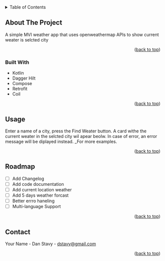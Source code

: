 
<a id="readme-top"></a>



<!-- TABLE OF CONTENTS -->
<details>
  <summary>Table of Contents</summary>
  <ol>
    <li>
      <a href="#about-the-project">About The Project</a>
      <ul>
        <li><a href="#built-with">Built With</a></li>
      </ul>
    </li>
    <li><a href="#usage">Usage</a></li>
    <li><a href="#roadmap">Roadmap</a></li>
    <li><a href="#contact">Contact</a></li>
  </ol>
</details>



<!-- ABOUT THE PROJECT -->
## About The Project

A simple MVI weather app that uses openweathermap APIs to show current weater is selcted city

<p align="right">(<a href="#readme-top">back to top</a>)</p>



### Built With


* Kotlin
* Dagger Hilt
* Compose
* Retrofit
* Coil

<p align="right">(<a href="#readme-top">back to top</a>)</p>


<!-- USAGE EXAMPLES -->
## Usage

Enter a name of a city, press the Find Weater button. A card withe the current weater in the selcted city wil apear beolw. In case of error, an error message will be diplayed instead.
_For more examples.

<p align="right">(<a href="#readme-top">back to top</a>)</p>



<!-- ROADMAP -->
## Roadmap

- [ ] Add Changelog
- [ ] Add code documentation
- [ ] Add current location weather 
- [ ] Add 5 days weather forcast
- [ ] Better errro haneling
- [ ] Multi-language Support

<p align="right">(<a href="#readme-top">back to top</a>)</p>


<!-- CONTACT -->
## Contact

Your Name - Dan Stavy - dstavy@gmail.com

<p align="right">(<a href="#readme-top">back to top</a>)</p>


